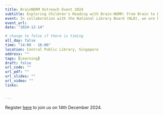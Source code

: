 ```yaml
---
title: BrainNORM Outreach Event 2024
subtitle: Exploring Children's Reading with Brain-NORM: From Brain to Books
event: In collaboration with the National Library Board (NLB), we are hosting a public outreach event focused on exploring young children's reading. Led by researchers from Nanyang Technological University (NTU) and the National Institute of Education (NIE), participants will gain insights into current research on reading, including its importance, the brain’s role in reading and numeracy learning, and key developmental milestones for children. Researchers will also share practical strategies based on recent findings that participants can use to help foster young children's reading interests.
event_url:
date: "2024-12-14"

# change to false if there is timing
all_day: false
time: "14:00 - 16:00"
location: Central Public Library, Singapore
address: ""
tags: [Learning]
draft: false
url_code: ""
url_pdf: ""
url_slides: ""
url_video: ""
links:


---
```


Register [here](https://www.eventbrite.sg/e/exploring-childrens-reading-with-brain-norm-from-brain-to-books-tickets-1073904540389?aff=ebdsoporgprofile) to join us on 14th December 2024.
